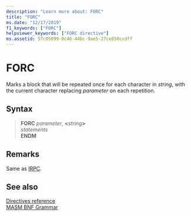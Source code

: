 ```yaml
---
description: "Learn more about: FORC"
title: "FORC"
ms.date: "12/17/2019"
f1_keywords: ["FORC"]
helpviewer_keywords: ["FORC directive"]
ms.assetid: 57c05099-0c46-44bc-9ae5-27ce850ccdff
---
```

# FORC

Marks a block that will be repeated once for each character in *string*, with the current character replacing *parameter* on each repetition.

## Syntax

> **FORC** *parameter*, __\<__*string*__>__\
> *statements*\
> **ENDM**

## Remarks

Same as [IRPC](irpc.md).

## See also

[Directives reference](directives-reference.md)\
[MASM BNF Grammar](masm-bnf-grammar.md)
